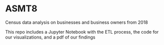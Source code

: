 # ASMT8
Census data analysis on businesses and business owners from 2018

This repo includes a Jupyter Notebook with the ETL process, the code for our visualizations, and a pdf of our findings
